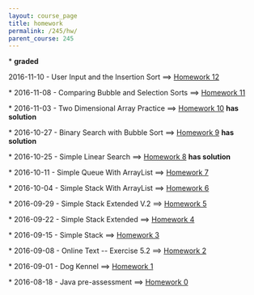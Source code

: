 ```yaml
---
layout: course_page
title: homework
permalink: /245/hw/
parent_course: 245
---
```


\* **graded**

2016-11-10 - User Input and the Insertion Sort ==> [Homework 12](/245/hw12) 

\* 2016-11-08 - Comparing Bubble and Selection Sorts ==> [Homework 11](/245/hw11) 

\*  2016-11-03 - Two Dimensional Array Practice ==> [Homework 10](/245/hw10) **has solution**

\*  2016-10-27 - Binary Search with Bubble Sort ==> [Homework 9](/245/hw9) **has solution**

\*  2016-10-25 - Simple Linear Search ==> [Homework 8](/245/hw8) **has solution**

\* 2016-10-11 - Simple Queue With ArrayList ==> [Homework 7](/245/hw7)

\* 2016-10-04 - Simple Stack With ArrayList ==> [Homework 6](/245/hw6)

\* 2016-09-29 - Simple Stack Extended V.2 ==> [Homework 5](/245/hw5)

\* 2016-09-22 - Simple Stack Extended ==> [Homework 4](/245/hw4)

\* 2016-09-15 - Simple Stack ==> [Homework 3](/245/hw3)

\* 2016-09-08 - Online Text -- Exercise 5.2 ==> [Homework 2](/245/hw2)

\* 2016-09-01 - Dog Kennel ==> [Homework 1](/245/hw1)

\* 2016-08-18 - Java pre-assessment ==> [Homework 0](/245/hw0)


